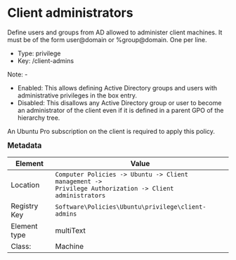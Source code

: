 # Client administrators

Define users and groups from AD allowed to administer client machines.
It must be of the form user@domain or %group@domain. One per line.


- Type: privilege
- Key: /client-admins

Note: -
 * Enabled: This allows defining Active Directory groups and users with administrative privileges in the box entry.
 * Disabled: This disallows any Active Directory group or user to become an administrator of the client even if it is defined in a parent GPO of the hierarchy tree.


An Ubuntu Pro subscription on the client is required to apply this policy.



<span style="font-size: larger;">**Metadata**</span>

| Element      | Value                          |
| ---          | ---                            |
| Location     | <code>Computer Policies -> Ubuntu -> Client management -> Privilege Authorization -> Client administrators</code>     |
| Registry Key | <code>Software\Policies\Ubuntu\privilege\client-admins</code>          |
| Element type | multiText               |
| Class:       | Machine                     |
